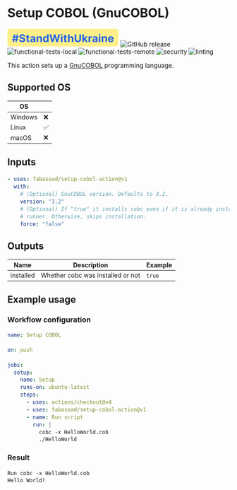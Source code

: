 # Setup COBOL (GnuCOBOL)

[![Stand With Ukraine](https://raw.githubusercontent.com/vshymanskyy/StandWithUkraine/main/badges/StandWithUkraine.svg)](https://stand-with-ukraine.pp.ua)
![GitHub release](https://img.shields.io/github/v/release/fabasoad/setup-cobol-action?include_prereleases)
![functional-tests-local](https://github.com/fabasoad/setup-cobol-action/actions/workflows/functional-tests-local.yml/badge.svg)
![functional-tests-remote](https://github.com/fabasoad/setup-cobol-action/actions/workflows/functional-tests-remote.yml/badge.svg)
![security](https://github.com/fabasoad/setup-cobol-action/actions/workflows/security.yml/badge.svg)
![linting](https://github.com/fabasoad/setup-cobol-action/actions/workflows/linting.yml/badge.svg)

This action sets up a [GnuCOBOL](https://en.wikipedia.org/wiki/COBOL) programming
language.

## Supported OS

<!-- prettier-ignore-start -->
| OS      |                    |
|---------|--------------------|
| Windows | :x:                |
| Linux   | :white_check_mark: |
| macOS   | :x:                |
<!-- prettier-ignore-end -->

## Inputs

```yaml
- uses: fabasoad/setup-cobol-action@v1
  with:
    # (Optional) GnuCOBOL version. Defaults to 3.2.
    version: "3.2"
    # (Optional) If "true" it installs cobc even if it is already installed on a
    # runner. Otherwise, skips installation.
    force: "false"
```

## Outputs

<!-- prettier-ignore-start -->
| Name      | Description                       | Example |
|-----------|-----------------------------------|---------|
| installed | Whether cobc was installed or not | `true`  |
<!-- prettier-ignore-end -->

## Example usage

### Workflow configuration

```yaml
name: Setup COBOL

on: push

jobs:
  setup:
    name: Setup
    runs-on: ubuntu-latest
    steps:
      - uses: actions/checkout@v4
      - uses: fabasoad/setup-cobol-action@v1
      - name: Run script
        run: |
          cobc -x HelloWorld.cob
          ./HelloWorld
```

### Result

```text
Run cobc -x HelloWorld.cob
Hello World!
```

